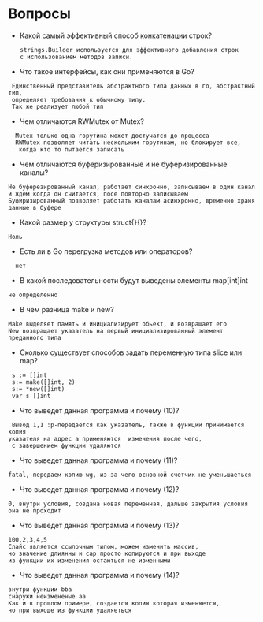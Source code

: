 # Вопросы
- Какой самый эффективный способ конкатенации строк?
  ```
  strings.Builder используется для эффективного добавления строк 
  с использованием методов записи.
  ```
- Что такое интерфейсы, как они применяются в Go?
 ```
  Единственный представитель абстрактного типа данных в го, абстрактный тип, 
  определяет требования к обычному типу.
  Так же реализует любой тип
``` 
- Чем отличаются RWMutex от Mutex?
```
  Mutex только одна горутина может достучатся до процесса
  RWMutex позволяет читать нескольким горутинам, но блокирует все,
   когда кто то пытается записать
```
- Чем отличаются буферизированные и не буферизированные каналы?
```
Не буферезированный канал, работает синхронно, записываем в один канал 
и ждем когда он считается, посе повторно записываем 
Буфиризированный позволяет работать каналам асинхронно, временно храня данные в буфере 
```
- Какой размер у структуры struct{}{}?
```
Ноль
```
- Есть ли в Go перегрузка методов или операторов?
```
  нет
```
- В какой последовательности будут выведены элементы map[int]int
```
не определенно
```
- В чем разница make и new?
```
Make выделяет память и инициализирует обьект, и возвращает его 
New возвращает указатель на первый инициализированный элемент преданного типа 
```
- Сколько существует способов задать переменную типа slice или map?
```
 s := []int
 s:= make([]int, 2)
 s:= *new([]int)
 var s []int
```
- Что выведет данная программа и почему (10)?
```
 Вывод 1,1 :p-передается как указатель, также в функции принимается копия
указателя на адрес а применяются  изменения после чего,
 с завершением функции удаляются  
```
- Что выведет данная программа и почему (11)?
```
fatal, передаем копию wg, из-за чего основной счетчик не уменьшаеться 
```
- Что выведет данная программа и почему (12)?
```
0, внутри условия, создана новая переменная, дальше закрытия условия она не проходит
```
- Что выведет данная программа и почему (13)?
```
100,2,3,4,5
Слайс является ссылочным типом, можем изменить массив,
но значение длиянны и cap просто копируются и при выходе 
из функции их изменения остаються не изменными 
```
- Что выведет данная программа и почему (14)?
```
внутри функции bba
снаружи неизмененые аа
Как и в прошлом примере, создается копия которая изменяется,
но при выходе из функции удаляеться
```